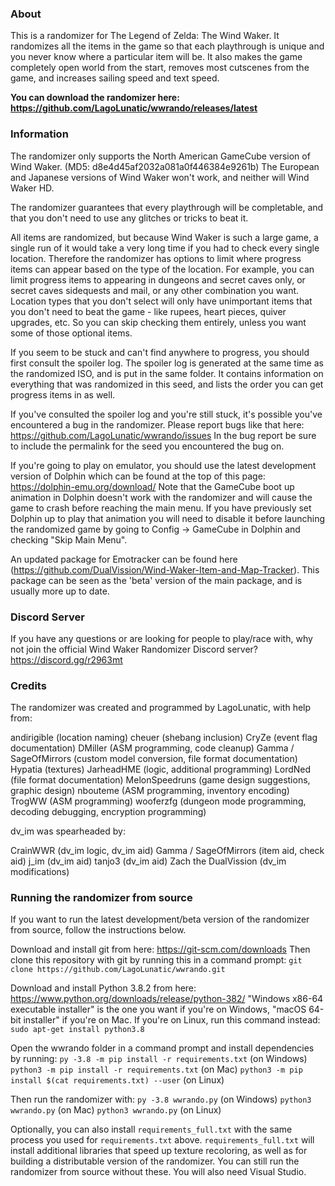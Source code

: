 
### About

This is a randomizer for The Legend of Zelda: The Wind Waker.
It randomizes all the items in the game so that each playthrough is unique and you never know where a particular item will be.
It also makes the game completely open world from the start, removes most cutscenes from the game, and increases sailing speed and text speed.

**You can download the randomizer here: https://github.com/LagoLunatic/wwrando/releases/latest**

### Information

The randomizer only supports the North American GameCube version of Wind Waker. (MD5: d8e4d45af2032a081a0f446384e9261b)
The European and Japanese versions of Wind Waker won't work, and neither will Wind Waker HD.

The randomizer guarantees that every playthrough will be completable, and that you don't need to use any glitches or tricks to beat it.

All items are randomized, but because Wind Waker is such a large game, a single run of it would take a very long time if you had to check every single location. Therefore the randomizer has options to limit where progress items can appear based on the type of the location.
For example, you can limit progress items to appearing in dungeons and secret caves only, or secret caves sidequests and mail, or any other combination you want.
Location types that you don't select will only have unimportant items that you don't need to beat the game - like rupees, heart pieces, quiver upgrades, etc. So you can skip checking them entirely, unless you want some of those optional items.

If you seem to be stuck and can't find anywhere to progress, you should first consult the spoiler log. The spoiler log is generated at the same time as the randomized ISO, and is put in the same folder. It contains information on everything that was randomized in this seed, and lists the order you can get progress items in as well.

If you've consulted the spoiler log and you're still stuck, it's possible you've encountered a bug in the randomizer.
Please report bugs like that here: https://github.com/LagoLunatic/wwrando/issues
In the bug report be sure to include the permalink for the seed you encountered the bug on.

If you're going to play on emulator, you should use the latest development version of Dolphin which can be found at the top of this page: https://dolphin-emu.org/download/
Note that the GameCube boot up animation in Dolphin doesn't work with the randomizer and will cause the game to crash before reaching the main menu. If you have previously set Dolphin up to play that animation you will need to disable it before launching the randomized game by going to Config -> GameCube in Dolphin and checking "Skip Main Menu".

An updated package for Emotracker can be found here (https://github.com/DualVission/Wind-Waker-Item-and-Map-Tracker). This package can be seen as the 'beta' version of the main package, and is usually more up to date.

### Discord Server

If you have any questions or are looking for people to play/race with, why not join the official Wind Waker Randomizer Discord server?
https://discord.gg/r2963mt

### Credits

The randomizer was created and programmed by LagoLunatic, with help from:

andirigible                                                                     (location naming)
cheuer                                                                          (shebang inclusion)
CryZe                                                                           (event flag documentation)
DMiller                                                                         (ASM programming, code cleanup)
Gamma / SageOfMirrors                                                           (custom model conversion, file format documentation)
Hypatia                                                                         (textures)
JarheadHME                                                                      (logic, additional programming)
LordNed                                                                         (file format documentation)
MelonSpeedruns                                                                  (game design suggestions, graphic design)
nbouteme                                                                        (ASM programming, inventory encoding)
TrogWW                                                                          (ASM programming)
wooferzfg                                                                       (dungeon mode programming, decoding debugging, encryption programming)


dv_im was spearheaded by:

CrainWWR                                                                        (dv_im logic, dv_im aid)
Gamma / SageOfMirrors                                                           (item aid, check aid)
j_im                                                                            (dv_im aid)
tanjo3                                                                          (dv_im aid)
Zach the DualVission                                                            (dv_im modifications)

### Running the randomizer from source

If you want to run the latest development/beta version of the randomizer from source, follow the instructions below.

Download and install git from here: https://git-scm.com/downloads
Then clone this repository with git by running this in a command prompt:
`git clone https://github.com/LagoLunatic/wwrando.git`

Download and install Python 3.8.2 from here: https://www.python.org/downloads/release/python-382/
"Windows x86-64 executable installer" is the one you want if you're on Windows, "macOS 64-bit installer" if you're on Mac.
If you're on Linux, run this command instead: `sudo apt-get install python3.8`

Open the wwrando folder in a command prompt and install dependencies by running:
`py -3.8 -m pip install -r requirements.txt` (on Windows)
`python3 -m pip install -r requirements.txt` (on Mac)
`python3 -m pip install $(cat requirements.txt) --user` (on Linux)

Then run the randomizer with:
`py -3.8 wwrando.py` (on Windows)
`python3 wwrando.py` (on Mac)
`python3 wwrando.py` (on Linux)

Optionally, you can also install `requirements_full.txt` with the same process you used for `requirements.txt` above.
`requirements_full.txt` will install additional libraries that speed up texture recoloring, as well as for building a distributable version of the randomizer. You can still run the randomizer from source without these. You will also need Visual Studio.
